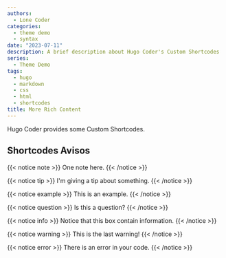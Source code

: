 ```yaml
---
authors:
  - Lone Coder
categories:
  - theme demo
  - syntax
date: "2023-07-11"
description: A brief description about Hugo Coder's Custom Shortcodes
series:
  - Theme Demo
tags:
  - hugo
  - markdown
  - css
  - html
  - shortcodes
title: More Rich Content
---
```


Hugo Coder provides some Custom Shortcodes.

## <!--more-->

## Shortcodes Avisos

{{< notice note >}}
One note here.
{{< /notice >}}

{{< notice tip >}}
I'm giving a tip about something.
{{< /notice >}}

{{< notice example >}}
This is an example.
{{< /notice >}}

{{< notice question >}}
Is this a question?
{{< /notice >}}

{{< notice info >}}
Notice that this box contain information.
{{< /notice >}}

{{< notice warning >}}
This is the last warning!
{{< /notice >}}

{{< notice error >}}
There is an error in your code.
{{< /notice >}}
